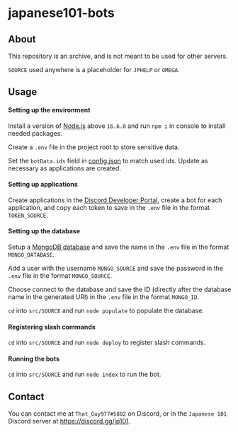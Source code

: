 # japanese101-bots

## About
This repository is an archive, and is not meant to be used for other servers.

`SOURCE` used anywhere is a placeholder for `JPHELP` or `OMEGA`.

## Usage

#### Setting up the environment
Install a version of [Node.js](https://nodejs.org) above `16.6.0` and run `npm i` in console to install needed packages.

Create a `.env` file in the project root to store sensitive data.

Set the `botData.ids` field in [config.json](src/shared/config.json) to match used ids. Update as necessary as applications are created.

#### Setting up applications
Create applications in the [Discord Developer Portal](https://discord.com/developers), create a bot for each application, and copy each token to save in the `.env` file in the format `TOKEN_SOURCE`.

#### Setting up the database
Setup a [MongoDB database](https://mongodb.com/) and save the name in the `.env` file in the format `MONGO_DATABASE`.

Add a user with the username `MONGO_SOURCE` and save the password in the `.env` file in the format `MONGO_SOURCE`.

Choose connect to the database and save the ID (directly after the database name in the generated URI) in the `.env` file in the format `MONGO_ID`.

`cd` into `src/SOURCE` and run `node populate` to populate the database.

#### Registering slash commands
`cd` into `src/SOURCE` and run `node deploy` to register slash commands.

#### Running the bots
`cd` into `src/SOURCE` and run `node index` to run the bot.

## Contact
You can contact me at `That_Guy977#5882` on Discord, or in the `Japanese 101` Discord server at https://discord.gg/jp101.
